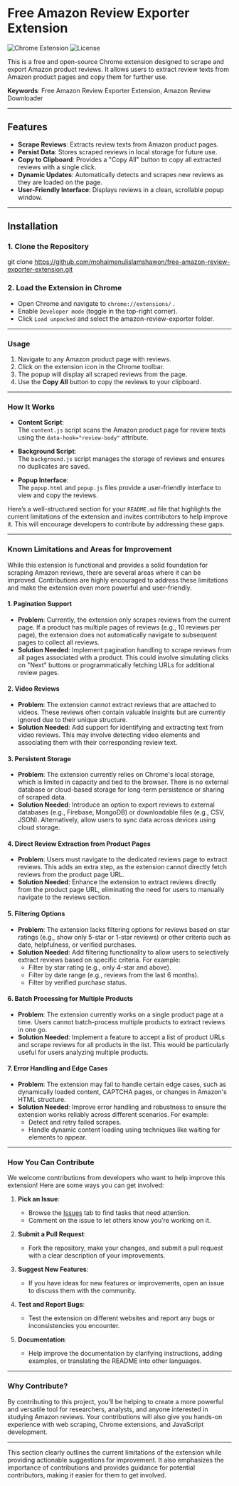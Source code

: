 # Free Amazon Review Exporter Extension

![Chrome Extension](https://img.shields.io/badge/Chrome%20Extension-v1.0-blue) ![License](https://img.shields.io/badge/license-MIT-green)

This is a free and open-source Chrome extension designed to scrape and export Amazon product reviews. It allows users to extract review texts from Amazon product pages and copy them for further use.

**Keywords**: Free Amazon Review Exporter Extension, Amazon Review Downloader

---

## Features

- **Scrape Reviews**: Extracts review texts from Amazon product pages.
- **Persist Data**: Stores scraped reviews in local storage for future use.
- **Copy to Clipboard**: Provides a "Copy All" button to copy all extracted reviews with a single click.
- **Dynamic Updates**: Automatically detects and scrapes new reviews as they are loaded on the page.
- **User-Friendly Interface**: Displays reviews in a clean, scrollable popup window.

---

## Installation

### 1. Clone the Repository
git clone https://github.com/mohaimenulislamshawon/free-amazon-review-exporter-extension.git

### 2. Load the Extension in Chrome
- Open Chrome and navigate to `chrome://extensions/` .
- Enable `Developer mode` (toggle in the top-right corner).
- Click `Load unpacked` and select the amazon-review-exporter folder.

---

### Usage

1. Navigate to any Amazon product page with reviews.
2. Click on the extension icon in the Chrome toolbar.
3. The popup will display all scraped reviews from the page.
4. Use the **Copy All** button to copy the reviews to your clipboard.

---

### How It Works

- **Content Script**:  
  The `content.js` script scans the Amazon product page for review texts using the `data-hook="review-body"` attribute.

- **Background Script**:  
  The `background.js` script manages the storage of reviews and ensures no duplicates are saved.

- **Popup Interface**:  
  The `popup.html` and `popup.js` files provide a user-friendly interface to view and copy the reviews.

Here’s a well-structured section for your `README.md` file that highlights the current limitations of the extension and invites contributors to help improve it. This will encourage developers to contribute by addressing these gaps.

---

### **Known Limitations and Areas for Improvement**

While this extension is functional and provides a solid foundation for scraping Amazon reviews, there are several areas where it can be improved. Contributions are highly encouraged to address these limitations and make the extension even more powerful and user-friendly.

#### 1. **Pagination Support**
   - **Problem**: Currently, the extension only scrapes reviews from the current page. If a product has multiple pages of reviews (e.g., 10 reviews per page), the extension does not automatically navigate to subsequent pages to collect all reviews.
   - **Solution Needed**: Implement pagination handling to scrape reviews from all pages associated with a product. This could involve simulating clicks on "Next" buttons or programmatically fetching URLs for additional review pages.

#### 2. **Video Reviews**
   - **Problem**: The extension cannot extract reviews that are attached to videos. These reviews often contain valuable insights but are currently ignored due to their unique structure.
   - **Solution Needed**: Add support for identifying and extracting text from video reviews. This may involve detecting video elements and associating them with their corresponding review text.

#### 3. **Persistent Storage**
   - **Problem**: The extension currently relies on Chrome's local storage, which is limited in capacity and tied to the browser. There is no external database or cloud-based storage for long-term persistence or sharing of scraped data.
   - **Solution Needed**: Introduce an option to export reviews to external databases (e.g., Firebase, MongoDB) or downloadable files (e.g., CSV, JSON). Alternatively, allow users to sync data across devices using cloud storage.

#### 4. **Direct Review Extraction from Product Pages**
   - **Problem**: Users must navigate to the dedicated reviews page to extract reviews. This adds an extra step, as the extension cannot directly fetch reviews from the product page URL.
   - **Solution Needed**: Enhance the extension to extract reviews directly from the product page URL, eliminating the need for users to manually navigate to the reviews section.

#### 5. **Filtering Options**
   - **Problem**: The extension lacks filtering options for reviews based on star ratings (e.g., show only 5-star or 1-star reviews) or other criteria such as date, helpfulness, or verified purchases.
   - **Solution Needed**: Add filtering functionality to allow users to selectively extract reviews based on specific criteria. For example:
     - Filter by star rating (e.g., only 4-star and above).
     - Filter by date range (e.g., reviews from the last 6 months).
     - Filter by verified purchase status.

#### 6. **Batch Processing for Multiple Products**
   - **Problem**: The extension currently works on a single product page at a time. Users cannot batch-process multiple products to extract reviews in one go.
   - **Solution Needed**: Implement a feature to accept a list of product URLs and scrape reviews for all products in the list. This would be particularly useful for users analyzing multiple products.

#### 7. **Error Handling and Edge Cases**
   - **Problem**: The extension may fail to handle certain edge cases, such as dynamically loaded content, CAPTCHA pages, or changes in Amazon's HTML structure.
   - **Solution Needed**: Improve error handling and robustness to ensure the extension works reliably across different scenarios. For example:
     - Detect and retry failed scrapes.
     - Handle dynamic content loading using techniques like waiting for elements to appear.

---

### **How You Can Contribute**

We welcome contributions from developers who want to help improve this extension! Here are some ways you can get involved:

1. **Pick an Issue**:
   - Browse the [Issues](https://github.com/mohaimenulislamshawon/free-amazon-review-exporter-extension/issues) tab to find tasks that need attention.
   - Comment on the issue to let others know you're working on it.

2. **Submit a Pull Request**:
   - Fork the repository, make your changes, and submit a pull request with a clear description of your improvements.

3. **Suggest New Features**:
   - If you have ideas for new features or improvements, open an issue to discuss them with the community.

4. **Test and Report Bugs**:
   - Test the extension on different websites and report any bugs or inconsistencies you encounter.

5. **Documentation**:
   - Help improve the documentation by clarifying instructions, adding examples, or translating the README into other languages.

---

### **Why Contribute?**

By contributing to this project, you’ll be helping to create a more powerful and versatile tool for researchers, analysts, and anyone interested in studying Amazon reviews. Your contributions will also give you hands-on experience with web scraping, Chrome extensions, and JavaScript development.

---

This section clearly outlines the current limitations of the extension while providing actionable suggestions for improvement. It also emphasizes the importance of contributions and provides guidance for potential contributors, making it easier for them to get involved.
